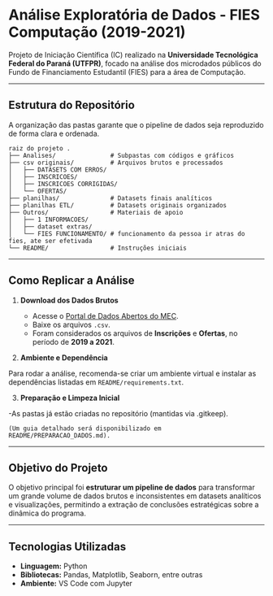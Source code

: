 # Análise Exploratória de Dados - FIES Computação (2019-2021)

Projeto de Iniciação Científica (IC) realizado na **Universidade Tecnológica Federal do Paraná (UTFPR)**, focado na análise dos microdados públicos do Fundo de Financiamento Estudantil (FIES) para a área de Computação.

---

## Estrutura do Repositório

A organização das pastas garante que o pipeline de dados seja reproduzido de forma clara e ordenada.

```plaintext
raiz do projeto .
├── Analises/               # Subpastas com códigos e gráficos
├── csv originais/          # Arquivos brutos e processados
│   ├── DATASETS COM ERROS/
│   ├── INSCRICOES/
│   ├── INSCRICOES CORRIGIDAS/
│   └── OFERTAS/
├── planilhas/              # Datasets finais analíticos
├── planilhas ETL/          # Datasets originais organizados
├── Outros/                 # Materiais de apoio
│   ├── 1 INFORMACOES/
│   ├── dataset extras/
│   └── FIES FUNCIONAMENTO/ # funcionamento da pessoa ir atras do fies, ate ser efetivada
└── README/                 # Instruções iniciais
```
---

## Como Replicar a Análise

1. **Download dos Dados Brutos**  
   - Acesse o [Portal de Dados Abertos do MEC](https://dadosabertos.mec.gov.br/fies).  
   - Baixe os arquivos `.csv`.
   - Foram considerados os arquivos de **Inscrições** e **Ofertas**, no período de **2019 a 2021**.


2. **Ambiente e Dependência**

Para rodar a análise, recomenda-se criar um ambiente virtual e instalar as dependências listadas em `README/requirements.txt`.
 

3. **Preparação e Limpeza Inicial**  

  -As pastas já estão criadas no repositório (mantidas via .gitkeep).

    (Um guia detalhado será disponibilizado em README/PREPARACAO_DADOS.md).

---


## Objetivo do Projeto

O objetivo principal foi **estruturar um pipeline de dados** para transformar um grande volume de dados brutos e inconsistentes em datasets analíticos e visualizações, permitindo a extração de conclusões estratégicas sobre a dinâmica do programa.

---


## Tecnologias Utilizadas

- **Linguagem:** Python  
- **Bibliotecas:** Pandas, Matplotlib, Seaborn, entre outras 
- **Ambiente:**  VS Code com Jupyter  
